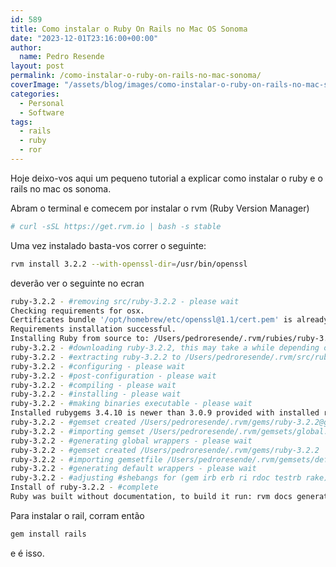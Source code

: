 ```yaml
---
id: 589
title: Como instalar o Ruby On Rails no Mac OS Sonoma
date: "2023-12-01T23:16:00+00:00"
author:
  name: Pedro Resende
layout: post
permalink: /como-instalar-o-ruby-on-rails-no-mac-sonoma/
coverImage: "/assets/blog/images/como-instalar-o-ruby-on-rails-no-mac-sonoma/ror.png"
categories:
  - Personal
  - Software
tags:
  - rails
  - ruby
  - ror
---
```


Hoje deixo-vos aqui um pequeno tutorial a explicar como instalar o ruby e o rails no mac os sonoma.

Abram o terminal e comecem por instalar o rvm (Ruby Version Manager)

```bash
# curl -sSL https://get.rvm.io | bash -s stable
```

Uma vez instalado basta-vos correr o seguinte:

```bash
rvm install 3.2.2 --with-openssl-dir=/usr/bin/openssl
```

deverão ver o seguinte no ecran

```bash
ruby-3.2.2 - #removing src/ruby-3.2.2 - please wait
Checking requirements for osx.
Certificates bundle '/opt/homebrew/etc/openssl@1.1/cert.pem' is already up to date.
Requirements installation successful.
Installing Ruby from source to: /Users/pedroresende/.rvm/rubies/ruby-3.2.2, this may take a while depending on your cpu(s)...
ruby-3.2.2 - #downloading ruby-3.2.2, this may take a while depending on your connection...
ruby-3.2.2 - #extracting ruby-3.2.2 to /Users/pedroresende/.rvm/src/ruby-3.2.2 - please wait
ruby-3.2.2 - #configuring - please wait
ruby-3.2.2 - #post-configuration - please wait
ruby-3.2.2 - #compiling - please wait
ruby-3.2.2 - #installing - please wait
ruby-3.2.2 - #making binaries executable - please wait
Installed rubygems 3.4.10 is newer than 3.0.9 provided with installed ruby, skipping installation, use --force to force installation.
ruby-3.2.2 - #gemset created /Users/pedroresende/.rvm/gems/ruby-3.2.2@global
ruby-3.2.2 - #importing gemset /Users/pedroresende/.rvm/gemsets/global.gems - please wait
ruby-3.2.2 - #generating global wrappers - please wait
ruby-3.2.2 - #gemset created /Users/pedroresende/.rvm/gems/ruby-3.2.2
ruby-3.2.2 - #importing gemsetfile /Users/pedroresende/.rvm/gemsets/default.gems evaluated to empty gem list
ruby-3.2.2 - #generating default wrappers - please wait
ruby-3.2.2 - #adjusting #shebangs for (gem irb erb ri rdoc testrb rake).
Install of ruby-3.2.2 - #complete
Ruby was built without documentation, to build it run: rvm docs generate-ri
```

Para instalar o rail, corram então

```bash
gem install rails
```

e é isso.
